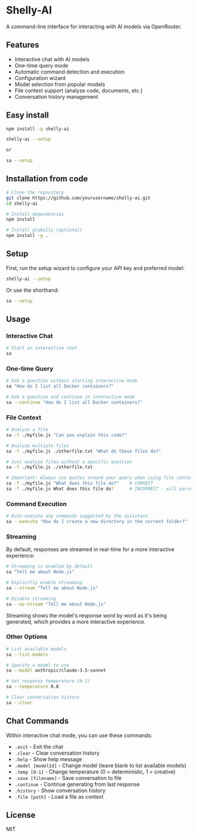 # Shelly-AI

A command-line interface for interacting with AI models via OpenRouter.

## Features

- Interactive chat with AI models
- One-time query mode
- Automatic command detection and execution
- Configuration wizard
- Model selection from popular models
- File context support (analyze code, documents, etc.)
- Conversation history management


## Easy install
```bash
npm install -g shelly-ai

shelly-ai --setup

or

sa --setup
```

## Installation from code

```bash
# Clone the repository
git clone https://github.com/yourusername/shelly-ai.git
cd shelly-ai

# Install dependencies
npm install

# Install globally (optional)
npm install -g .
```

## Setup

First, run the setup wizard to configure your API key and preferred model:

```bash
shelly-ai --setup
```

Or use the shorthand:

```bash
sa --setup
```

## Usage

### Interactive Chat

```bash
# Start an interactive chat
sa
```

### One-time Query

```bash
# Ask a question without starting interactive mode
sa "How do I list all Docker containers?"

# Ask a question and continue in interactive mode
sa --continue "How do I list all Docker containers?"
```

### File Context

```bash
# Analyze a file
sa -f ./myfile.js "Can you explain this code?"

# Analyze multiple files
sa -f ./myfile.js ./otherfile.txt "What do these files do?"

# Just analyze files without a specific question
sa -f ./myfile.js ./otherfile.txt

# Important: Always use quotes around your query when using file context
sa -f ./myfile.js "What does this file do?"    # CORRECT
sa -f ./myfile.js What does this file do?      # INCORRECT - will parse words as filenames
```

### Command Execution

```bash
# Auto-execute any commands suggested by the assistant
sa --execute "How do I create a new directory in the current folder?"
```

### Streaming

By default, responses are streamed in real-time for a more interactive experience:

```bash
# Streaming is enabled by default
sa "Tell me about Node.js"

# Explicitly enable streaming
sa --stream "Tell me about Node.js"

# Disable streaming
sa --no-stream "Tell me about Node.js"
```

Streaming shows the model's response word by word as it's being generated, which provides a more interactive experience.

### Other Options

```bash
# List available models
sa --list-models

# Specify a model to use
sa --model anthropic/claude-3.5-sonnet

# Set response temperature (0-1)
sa --temperature 0.8

# Clear conversation history
sa --clear
```

## Chat Commands

Within interactive chat mode, you can use these commands:

- `.exit` - Exit the chat
- `.clear` - Clear conversation history
- `.help` - Show help message
- `.model [modelId]` - Change model (leave blank to list available models)
- `.temp [0-1]` - Change temperature (0 = deterministic, 1 = creative)
- `.save [filename]` - Save conversation to file
- `.continue` - Continue generating from last response
- `.history` - Show conversation history
- `.file [path]` - Load a file as context

## License

MIT